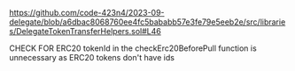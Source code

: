 https://github.com/code-423n4/2023-09-delegate/blob/a6dbac8068760ee4fc5bababb57e3fe79e5eeb2e/src/libraries/DelegateTokenTransferHelpers.sol#L46


CHECK FOR ERC20 tokenId in the checkErc20BeforePull function is unnecessary as ERC20 tokens don't have ids